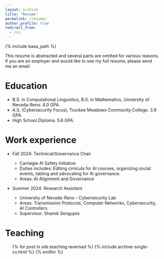 ```yaml
---
layout: archive
title: "Resume"
permalink: /resume/
author_profile: true
redirect_from:
  - /cv
---
```


{% include base_path %}

This resume is abstracted and several parts are omitted for various reasons. If you are an employer and would like to see my full resume, please send me an email.

Education
======
* B.S. in Computational Linguistics, B.S. in Mathematics, University of Nevada-Reno. 4.0 GPA.
* A.S. (Cybersecurity Focus), Truckee Meadows Community College. 3.9 GPA.
* High School Diploma. 5.6 GPA.

Work experience
======
* Fall 2024: Technical/Governance Chair
  * Carnegie AI Safety Initiative
  * Duties includes: Editing cirricula for AI courses, organizing social events, tabling and advocating for AI governance.
  * Areas: AI Alignment and Governance

* Summer 2024: Research Assistant
  * University of Nevada-Reno - Cybersecurity Lab
  * Areas: Transmission Protocols, Computer Networks, Cybersecurity, AI Controllers.
  * Supervisor: Shamik Sengupta
  
Teaching
======
  <ul>{% for post in site.teaching reversed %}
    {% include archive-single-cv.html %}
  {% endfor %}</ul>

